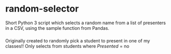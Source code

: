 # random-selector
Short Python 3 script which selects a random name from a list of presenters in a CSV, using the sample function from Pandas.
###
Originally created to randomly pick a student to present in one of my classes!! Only selects from students where _Presented_ = no
